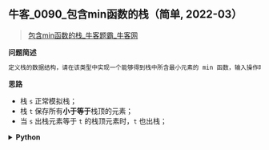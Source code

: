 ## 牛客_0090_包含min函数的栈（简单, 2022-03）
<!--info
tags: [栈]
source: 牛客
level: 简单
number: 0090
name: 包含min函数的栈
companies: []
-->

> [包含min函数的栈_牛客题霸_牛客网](https://www.nowcoder.com/practice/4c776177d2c04c2494f2555c9fcc1e49)

<summary><b>问题简述</b></summary>

```txt
定义栈的数据结构，请在该类型中实现一个能够得到栈中所含最小元素的 min 函数，输入操作时保证 pop、top 和 min 函数操作时，栈中一定有元素。
```

<!-- 
<details><summary><b>详细描述</b></summary>

```txt
```

</details>
-->


<!-- <div align="center"><img src="../../../_assets/xxx.png" height="300" /></div> -->

<summary><b>思路</b></summary>

- 栈 `s` 正常模拟栈；
- 栈 `t` 保存所有**小于等于**栈顶的元素；
- 当 `s` 出栈元素等于 `t` 的栈顶元素时，`t` 也出栈；

<details><summary><b>Python</b></summary>

```python
class Solution:
    
    s = []
    t = []
    
    def push(self, node):
        self.s.append(node)
        if not self.t or self.t[-1] >= node:  # 注意是大于等于
            self.t.append(node)
        
    def pop(self):
        if self.s.pop() == self.t[-1]:
            self.t.pop()
        
    def top(self):
        return self.s[-1]
    
    def min(self):
        return self.t[-1]
```

</details>

